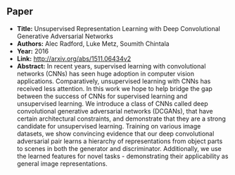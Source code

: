 ## Paper
  - **Title:** Unsupervised Representation Learning with Deep Convolutional Generative
  Adversarial Networks
  - **Authors:** Alec Radford, Luke Metz, Soumith Chintala
  - **Year:** 2016
  - **Link:** http://arxiv.org/abs/1511.06434v2
  - **Abstract:** In recent years, supervised learning with convolutional networks (CNNs) has seen huge adoption in computer vision applications. Comparatively, unsupervised learning with CNNs has received less attention. In this work we hope to help bridge the gap between the success of CNNs for supervised learning and unsupervised learning. We introduce a class of CNNs called deep convolutional generative adversarial networks (DCGANs), that have certain architectural constraints, and demonstrate that they are a strong candidate for unsupervised learning. Training on various image datasets, we show convincing evidence that our deep convolutional adversarial pair learns a hierarchy of representations from object parts to scenes in both the generator and discriminator. Additionally, we use the learned features for novel tasks - demonstrating their applicability as general image representations.
